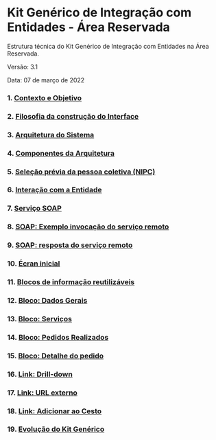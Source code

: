 # Kit Genérico de Integração com Entidades - Área Reservada

Estrutura técnica do Kit Genérico de Integração com Entidades na Área Reservada.

Versão:  3.1

Data:  07 de março de 2022

### 1.	[Contexto e Objetivo](contexto)

### 2.	[Filosofia da construção do Interface](filosofia)

### 3.	[Arquitetura do Sistema](arquitetura-sistema)

### 4.	[Componentes da Arquitetura](componentes)

### 5.	[Seleção prévia da pessoa coletiva (NIPC)](selecao-previa)

### 6.	[Interação com a Entidade](interacao-entidade)

### 7.	[Serviço SOAP](servico-soap)

### 8.	[SOAP: Exemplo invocação do serviço remoto](soap-invocacao)

### 9.	[SOAP: resposta do serviço remoto](soap-resposta)

### 10.	[Écran inicial](operacoes)

### 11.	[Blocos de informação reutilizáveis](operacoes)

### 12.	[Bloco: Dados Gerais](operacoes)

### 13.	[Bloco: Serviços](operacoes)

### 14.	[Bloco: Pedidos Realizados](operacoes)

### 15.	[Bloco: Detalhe do pedido](operacoes)

### 16.	[Link: Drill-down](operacoes)

### 17.	[Link: URL externo](operacoes)

### 18.	[Link: Adicionar ao Cesto](operacoes)

### 19.	[Evolução do Kit Genérico](operacoes)